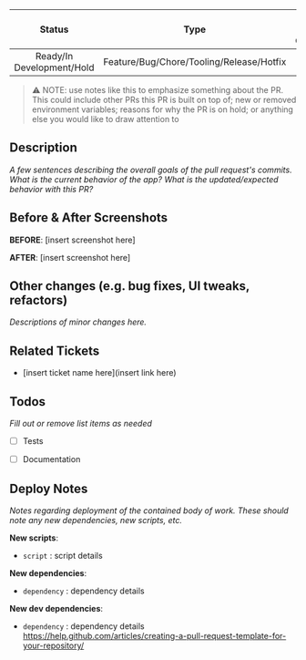 | Status  | Type  | Env Vars Change |
| :---: | :---: | :---: |
| Ready/In Development/Hold | Feature/Bug/Chore/Tooling/Release/Hotfix | Yes/No |

> ⚠️  NOTE: use notes like this to emphasize something about the PR. This could
> include other PRs this PR is built on top of; new or removed environment
> variables; reasons for why the PR is on hold; or anything else you would like
> to draw attention to

## Description

_A few sentences describing the overall goals of the pull request's commits.
What is the current behavior of the app? What is the updated/expected behavior
with this PR?_


## Before & After Screenshots

**BEFORE**:
[insert screenshot here]

**AFTER**:
[insert screenshot here]


## Other changes (e.g. bug fixes, UI tweaks, refactors)

_Descriptions of minor changes here._


## Related Tickets

* [insert ticket name here](insert link here)


## Todos

_Fill out or remove list items as needed_

- [ ] Tests
- [ ] Documentation


## Deploy Notes

_Notes regarding deployment of the contained body of work. These should note any
new dependencies, new scripts, etc._

**New scripts**:

- `script` : script details

**New dependencies**:

- `dependency` : dependency details

**New dev dependencies**:

- `dependency` : dependency details
https://help.github.com/articles/creating-a-pull-request-template-for-your-repository/
